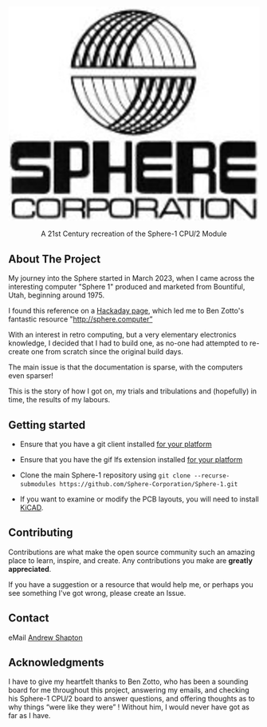 <!-- PROJECT LOGO -->
<br />

![Sphere-1 Corporation](sphere-corporation.png)

  <p align="center">
    A 21st Century recreation of the Sphere-1 CPU/2 Module
      </p>
</div>

<!-- ABOUT THE PROJECT -->
## About The Project

My journey into the Sphere started in March 2023, when I came across the interesting computer "Sphere 1" produced and marketed from Bountiful, Utah, beginning around 1975.

I found this reference on a [Hackaday page](https://hackaday.com/2023/03/11/a-love-letter-to-the-sphere-computer/), which led me to Ben Zotto's fantastic resource "http://sphere.computer”

With an interest in retro computing, but a very elementary electronics knowledge, I decided that I had to build one, as no-one had attempted to re-create one from scratch since the original build days.

The main issue is that the documentation is sparse, with the computers even sparser!

This is the story of how I got on, my trials and tribulations and (hopefully) in time, the results of my labours.

<!-- INSTRUCTIONS -->

## Getting started

- Ensure that you have a git client installed [for your platform](https://git-scm.com)
- Ensure that you have the gif lfs extension installed [for your platform](https://git-lfs.com)
- Clone the main Sphere-1 repository using
  `git clone --recurse-submodules https://github.com/Sphere-Corporation/Sphere-1.git`

- If you want to examine or modify the PCB layouts, you will need to install [KiCAD](kicad.org).
  

<!-- CONTRIBUTING -->

## Contributing

Contributions are what make the open source community such an amazing place to learn, inspire, and create. Any contributions you make are **greatly appreciated**.

If you have a suggestion or a resource that would help me, or perhaps you see something I've got wrong, please create an Issue. 


<!-- LICENSE 
## License

Distributed under the MIT License. See `LICENSE.txt` for more information.
-->

<!-- CONTACT -->
## Contact

eMail [Andrew Shapton](mailto:alshapton@gmail.com)


<!-- ACKNOWLEDGMENTS -->
## Acknowledgments

I have to give my heartfelt thanks to Ben Zotto, who has been a sounding board for me throughout this project, answering my emails, and checking his Sphere-1 CPU/2 board to answer questions, and offering thoughts as to why things “were like they were” ! Without him, I would never have got as far as I have.




<!-- MARKDOWN LINKS & IMAGES -->
<!-- https://www.markdownguide.org/basic-syntax/#reference-style-links -->

[sphere-corporation-logo]: sphere-corporation.png
